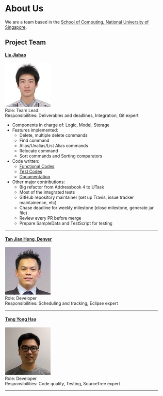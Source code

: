 # About Us

We are a team based in the [School of Computing, National University of Singapore](http://www.comp.nus.edu.sg).

## Project Team

#### [Liu Jiahao](http://github.com/liujiahaocs)
<img src="images/liujiahaocs.png" width="150"><br>
Role: Team Lead<br>
Responsibilities: Deliverables and deadlines, Integration, Git expert <br>

* Components in charge of: Logic, Model, Storage
* Features implemented:
  - Delete, multiple delete commands
  - Find command
  - Alias/Unalias/List Alias commands
  - Relocate command
  - Sort commands and Sorting comparators
* Code written:
  - [Functional Codes](../collated/main/A0138493W.md)
  - [Test Codes](../collated/test/A0138493W.md)
  - [Documentation](../collated/docs/A0138493W.md)
* Other major contributions:
  - Big refactor from Addressbook 4 to UTask
  - Most of the integrated tests
  - GitHub repository maintainer (set up Travis, issue tracker maintainence, etc)
  - Chase deadline for weekly milestone (close milestone, generate jar file)
  - Review every PR before merge
  - Prepare SampleData and TestScript for testing

-----

#### [Tan Jian Hong, Denver](http://github.com/deltango)
<img src="images/deltango.png" width="150"><br>
Role: Developer <br>
Responsibilities: Scheduling and tracking, Eclipse expert <br>

-----

#### [Teng Yong Hao](http://github.com/yong24s)
<img src="images/yong24s.png" width="150"><br>
Role: Developer <br>
Responsibilities: Code quality, Testing, SourceTree expert <br>

 -----
